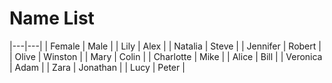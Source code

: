 # Name List

|---|---|
| Female | Male |
| Lily | Alex |
| Natalia | Steve |
| Jennifer | Robert |
| Olive | Winston |
| Mary | Colin |
| Charlotte | Mike |
| Alice | Bill |
| Veronica | Adam |
| Zara | Jonathan |
| Lucy | Peter |
